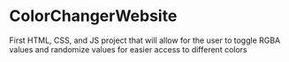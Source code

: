 # ColorChangerWebsite
First HTML, CSS, and JS project that will allow for the user to toggle RGBA values and randomize values for easier access to different colors
